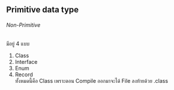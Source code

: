 ## Primitive data type



###### Non-Primitive <br>
มีอยู่ 4 แบบ <br>
1. Class <br>
2. Interface <br>
3. Enum <br>
4. Record <br>
ทั้งหมดนี้คือ Class เพราะตอน Compile ออกมาจะได้ File ลงท้ายด้วย .class <br>